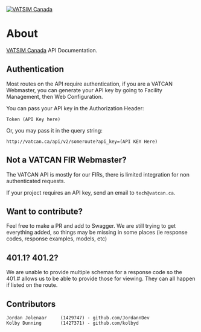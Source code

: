 [![VATSIM Canada](https://i.imgur.com/l6ZwnfT.png)](https://vatcan.ca)
# About
[VATSIM Canada](https://vatcan.ca) API Documentation.

## Authentication
Most routes on the API require authentication, if you are a VATCAN Webmaster, you
can generate your API key by going to Facility Management, then Web Configuration.

You can pass your API key in the Authorization Header:
```
Token (API Key here)
```

Or, you may pass it in the query string:
```
http://vatcan.ca/api/v2/someroute?api_key=(API KEY Here)
```

## Not a VATCAN FIR Webmaster?
The VATCAN API is mostly for our FIRs, there is limited integration for non authenticated
requests.

If your project requires an API key, send an email to `tech@vatcan.ca`.

## Want to contribute?
Feel free to make a PR and add to Swagger. We are still trying to get everything
added, so things may be missing in some places (ie response codes, response examples, models, etc)

## 401.1? 401.2?
We are unable to provide multiple schemas for a response code so the 401.# allows us to be able to provide those for viewing.
They can all happen if listed on the route.

## Contributors
```
Jordan Jolenaar     (1429747) - github.com/JordannDev
Kolby Dunning       (1427371) - github.com/kolbyd
```
